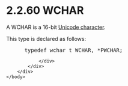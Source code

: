 <html dir="LTR" xmlns:mshelp="http://msdn.microsoft.com/mshelp" xmlns:ddue="http://ddue.schemas.microsoft.com/authoring/2003/5" xmlns:xlink="http://www.w3.org/1999/xlink" xmlns:tool="http://www.microsoft.com/tooltip">
    <head>
        <meta http-equiv="Content-Type" content="text/html; CHARSET=utf-8"></meta>
        <meta name="save" content="history"></meta>
        <title>2.2.60 WCHAR</title>
        <xml>
            <mshelp:toctitle title="2.2.60 WCHAR"></mshelp:toctitle>
            <mshelp:rltitle title="[MS-DTYP]: WCHAR"></mshelp:rltitle>
            <mshelp:keyword index="A" term="7df7c1d5-492c-4db4-a992-5cd9e887c5d7"></mshelp:keyword>
            <mshelp:attr name="DCSext.ContentType" value="open specification"></mshelp:attr>
            <mshelp:attr name="AssetID" value="7df7c1d5-492c-4db4-a992-5cd9e887c5d7"></mshelp:attr>
            <mshelp:attr name="TopicType" value="kbRef"></mshelp:attr>
            <mshelp:attr name="DCSext.Title" value="[MS-DTYP]: WCHAR" />
        </xml>
    </head>
    <body>
        <div id="header">
            <h1 class="heading">2.2.60 WCHAR</h1>
        </div>
        <div id="mainSection">
            <div id="mainBody">
                <div id="allHistory" class="saveHistory"></div>
                <div id="sectionSection0" class="section" name="collapseableSection">
                    

<p>A WCHAR is a 16-bit <a href="a66edeb1-52a0-4d64-a93b-2f5c833d7d92.md#gt_fd33af2e-e1ce-4f8e-a706-f9fb8123f9b0">Unicode character</a>.</p>

<p>This type is declared as follows:</p>

<dl>
<dd>
<div><pre> typedef wchar_t WCHAR, *PWCHAR;
</pre></div>
</dd></dl>


                </div>
            </div>
        </div>
    </body>
</html>